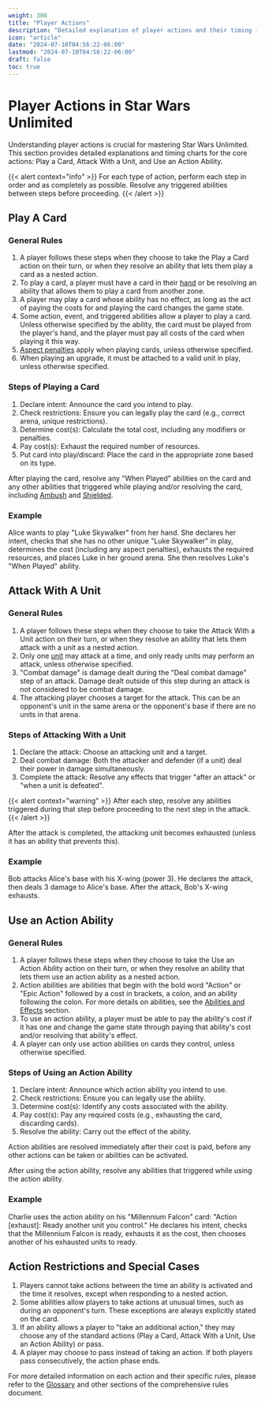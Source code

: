 ```yaml
---
weight: 300
title: "Player Actions"
description: "Detailed explanation of player actions and their timing in Star Wars Unlimited"
icon: "article"
date: "2024-07-10T04:56:22-06:00"
lastmod: "2024-07-10T04:56:22-06:00"
draft: false
toc: true
---
```


# Player Actions in Star Wars Unlimited

Understanding player actions is crucial for mastering Star Wars Unlimited. This section provides detailed explanations and timing charts for the core actions: Play a Card, Attack With a Unit, and Use an Action Ability.

{{< alert context="info" >}}
For each type of action, perform each step in order and as completely as possible. Resolve any triggered abilities between steps before proceeding.
{{< /alert >}}

## Play A Card

### General Rules

1. A player follows these steps when they choose to take the Play a Card action on their turn, or when they resolve an ability that lets them play a card as a nested action.
2. To play a card, a player must have a card in their [hand](game-zones.md#7-hand) or be resolving an ability that allows them to play a card from another zone.
3. A player may play a card whose ability has no effect, as long as the act of paying the costs for and playing the card changes the game state.
4. Some action, event, and triggered abilities allow a player to play a card. Unless otherwise specified by the ability, the card must be played from the player's hand, and the player must pay all costs of the card when playing it this way.
5. [Aspect penalties](game-concepts.md#7-aspects-and-unique-cards) apply when playing cards, unless otherwise specified.
6. When playing an upgrade, it must be attached to a valid unit in play, unless otherwise specified.

### Steps of Playing a Card

1. Declare intent: Announce the card you intend to play.
2. Check restrictions: Ensure you can legally play the card (e.g., correct arena, unique restrictions).
3. Determine cost(s): Calculate the total cost, including any modifiers or penalties.
4. Pay cost(s): Exhaust the required number of resources.
5. Put card into play/discard: Place the card in the appropriate zone based on its type.

After playing the card, resolve any "When Played" abilities on the card and any other abilities that triggered while playing and/or resolving the card, including [Ambush](keywords.md#a-ambush) and [Shielded](keywords.md#i-shielded).

### Example

Alice wants to play "Luke Skywalker" from her hand. She declares her intent, checks that she has no other unique "Luke Skywalker" in play, determines the cost (including any aspect penalties), exhausts the required resources, and places Luke in her ground arena. She then resolves Luke's "When Played" ability.

## Attack With A Unit

### General Rules

1. A player follows these steps when they choose to take the Attack With a Unit action on their turn, or when they resolve an ability that lets them attack with a unit as a nested action.
2. Only one [unit](card-types.md#5-unit) may attack at a time, and only ready units may perform an attack, unless otherwise specified.
3. "Combat damage" is damage dealt during the "Deal combat damage" step of an attack. Damage dealt outside of this step during an attack is not considered to be combat damage.
4. The attacking player chooses a target for the attack. This can be an opponent's unit in the same arena or the opponent's base if there are no units in that arena.

### Steps of Attacking With a Unit

1. Declare the attack: Choose an attacking unit and a target.
2. Deal combat damage: Both the attacker and defender (if a unit) deal their power in damage simultaneously.
3. Complete the attack: Resolve any effects that trigger "after an attack" or "when a unit is defeated".

{{< alert context="warning" >}}
After each step, resolve any abilities triggered during that step before proceeding to the next step in the attack.
{{< /alert >}}

After the attack is completed, the attacking unit becomes exhausted (unless it has an ability that prevents this).

### Example

Bob attacks Alice's base with his X-wing (power 3). He declares the attack, then deals 3 damage to Alice's base. After the attack, Bob's X-wing exhausts.

## Use an Action Ability

### General Rules

1. A player follows these steps when they choose to take the Use an Action Ability action on their turn, or when they resolve an ability that lets them use an action ability as a nested action.
2. Action abilities are abilities that begin with the bold word "Action" or "Epic Action" followed by a cost in brackets, a colon, and an ability following the colon. For more details on abilities, see the [Abilities and Effects](abilities-and-effects.md) section.
3. To use an action ability, a player must be able to pay the ability's cost if it has one and change the game state through paying that ability's cost and/or resolving that ability's effect.
4. A player can only use action abilities on cards they control, unless otherwise specified.

### Steps of Using an Action Ability

1. Declare intent: Announce which action ability you intend to use.
2. Check restrictions: Ensure you can legally use the ability.
3. Determine cost(s): Identify any costs associated with the ability.
4. Pay cost(s): Pay any required costs (e.g., exhausting the card, discarding cards).
5. Resolve the ability: Carry out the effect of the ability.

Action abilities are resolved immediately after their cost is paid, before any other actions can be taken or abilities can be activated.

After using the action ability, resolve any abilities that triggered while using the action ability.

### Example

Charlie uses the action ability on his "Millennium Falcon" card: "Action [exhaust]: Ready another unit you control." He declares his intent, checks that the Millennium Falcon is ready, exhausts it as the cost, then chooses another of his exhausted units to ready.

## Action Restrictions and Special Cases

1. Players cannot take actions between the time an ability is activated and the time it resolves, except when responding to a nested action.
2. Some abilities allow players to take actions at unusual times, such as during an opponent's turn. These exceptions are always explicitly stated on the card.
3. If an ability allows a player to "take an additional action," they may choose any of the standard actions (Play a Card, Attack With a Unit, Use an Action Ability) or pass.
4. A player may choose to pass instead of taking an action. If both players pass consecutively, the action phase ends.

For more detailed information on each action and their specific rules, please refer to the [Glossary](glossary.md) and other sections of the comprehensive rules document.